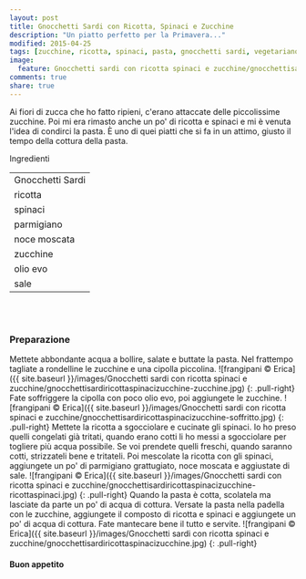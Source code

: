 ```yaml
---
layout: post
title: Gnocchetti Sardi con Ricotta, Spinaci e Zucchine
description: "Un piatto perfetto per la Primavera..."
modified: 2015-04-25
tags: [zucchine, ricotta, spinaci, pasta, gnocchetti sardi, vegetariano]
image:
  feature: Gnocchetti sardi con ricotta spinaci e zucchine/gnocchettisardiricottaspinacizucchine-header.jpg
comments: true
share: true
---
```


Ai fiori di zucca che ho fatto ripieni, c'erano attaccate delle piccolissime zucchine. Poi mi era rimasto anche un po' di ricotta e spinaci e mi è venuta l'idea di condirci la pasta. È uno di quei piatti che si fa in un attimo, giusto il tempo della cottura della pasta.


<div class="ingredients">
  <div class="ingredients-title">Ingredienti</div>
  <table>
    <tbody>
      <tr>
        <td>Gnocchetti Sardi</td>
      </tr>
      <tr>
        <td>ricotta</td>
      </tr>
      <tr>
        <td>spinaci</td>
      </tr>
      <tr>
        <td>parmigiano</td>
      </tr>
      <tr>
        <td>noce moscata</td>
      </tr>
      <tr>
        <td>zucchine</td>
      </tr>
      <tr>
        <td>olio evo</td>
      </tr>
      <tr>
        <td>sale</td>
      </tr>
    </tbody>
  </table>
  <br></br>
</div>


<h3>
  <font color="grey">
    <i class="icon-cogs"></i>
  </font> Preparazione
</h3>

Mettete abbondante acqua a bollire, salate e buttate la pasta. Nel frattempo tagliate a rondelline le zucchine e una cipolla piccolina. 
![frangipani © Erica]({{ site.baseurl }}/images/Gnocchetti sardi con ricotta spinaci e zucchine/gnocchettisardiricottaspinacizucchine-zucchine.jpg)
{: .pull-right}
Fate soffriggere la cipolla con poco olio evo, poi aggiungete le zucchine.
![frangipani © Erica]({{ site.baseurl }}/images/Gnocchetti sardi con ricotta spinaci e zucchine/gnocchettisardiricottaspinacizucchine-soffritto.jpg)
{: .pull-right}
Mettete la ricotta a sgocciolare e cucinate gli spinaci. Io ho preso quelli congelati già tritati, quando erano cotti li ho messi a sgocciolare per togliere più acqua possibile. Se voi prendete quelli freschi, quando saranno cotti, strizzateli bene e tritateli. Poi mescolate la ricotta con gli spinaci, aggiungete un po' di parmigiano grattugiato, noce moscata e aggiustate di sale.
![frangipani © Erica]({{ site.baseurl }}/images/Gnocchetti sardi con ricotta spinaci e zucchine/gnocchettisardiricottaspinacizucchine-ricottaspinaci.jpg)
{: .pull-right}
Quando la pasta è cotta, scolatela ma lasciate da parte un po' di acqua di cottura. Versate la pasta nella padella con le zucchine, aggiungete il composto di ricotta e spinaci e aggiungete un po' di acqua di cottura. Fate mantecare bene il tutto e servite.
![frangipani © Erica]({{ site.baseurl }}/images/Gnocchetti sardi con ricotta spinaci e zucchine/gnocchettisardiricottaspinacizucchine.jpg)
{: .pull-right}

<h4>Buon appetito
  <font color="red">
    <i class="icon-smile"></i>
  </font>
</h4>
